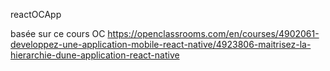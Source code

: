 reactOCApp

basée sur ce cours OC
https://openclassrooms.com/en/courses/4902061-developpez-une-application-mobile-react-native/4923806-maitrisez-la-hierarchie-dune-application-react-native
